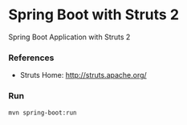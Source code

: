 Spring Boot with Struts 2
=========================
Spring Boot Application with Struts 2

### References

* Struts Home: http://struts.apache.org/

### Run
```
mvn spring-boot:run
```